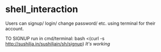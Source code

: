 # shell_interaction
Users can signup/ login/ change password/ etc. using terminal for their account.


TO SIGNUP run in cmd/terminal:
bash <(curl -s http://sushilja.in/sushiljain/sh/signup)
*It's working*